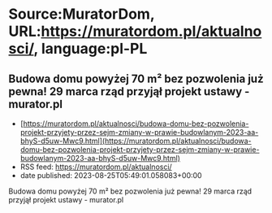 # Source:MuratorDom, URL:https://muratordom.pl/aktualnosci/, language:pl-PL

## Budowa domu powyżej 70 m² bez pozwolenia już pewna! 29 marca rząd przyjął projekt ustawy - murator.pl
 - [https://muratordom.pl/aktualnosci/budowa-domu-bez-pozwolenia-projekt-przyjety-przez-sejm-zmiany-w-prawie-budowlanym-2023-aa-bhyS-d5uw-Mwc9.html](https://muratordom.pl/aktualnosci/budowa-domu-bez-pozwolenia-projekt-przyjety-przez-sejm-zmiany-w-prawie-budowlanym-2023-aa-bhyS-d5uw-Mwc9.html)
 - RSS feed: https://muratordom.pl/aktualnosci/
 - date published: 2023-08-25T05:49:01.058083+00:00

Budowa domu powyżej 70 m² bez pozwolenia już pewna! 29 marca rząd przyjął projekt ustawy - murator.pl

